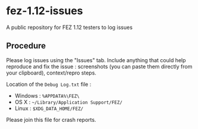 # fez-1.12-issues
A public repository for FEZ 1.12 testers to log issues

## Procedure

Please log issues using the "Issues" tab. Include anything that could help reproduce and fix the issue : screenshots (you can paste them directly from your clipboard), context/repro steps.

Location of the `Debug Log.txt` file :

- Windows : `%APPDATA%\FEZ\`
- OS X : `~/Library/Application Support/FEZ/`
- Linux : `$XDG_DATA_HOME/FEZ/`

Please join this file for crash reports.
